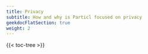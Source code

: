 ```yaml
---
title: Privacy
subtitle: How and why is Particl focused on privacy
geekdocFlatSection: true
weight: 2
---
```


{{< toc-tree >}}